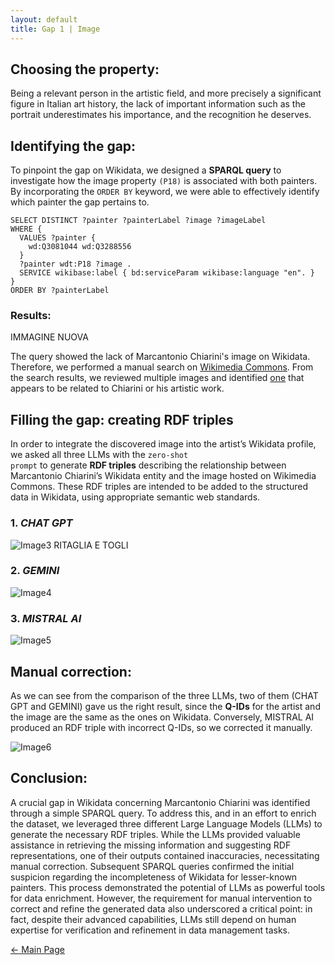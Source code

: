 ```yaml
---
layout: default
title: Gap 1 | Image
---
```


## Choosing the property:

Being a relevant person in the artistic field, and more precisely a significant figure in Italian art history, the lack of important information such as the portrait underestimates his importance, and the recognition he deserves.

## Identifying the gap:

To pinpoint the gap on Wikidata, we designed a **SPARQL query** to investigate how the image property <code class="language-plaintext highlighter-rouge">(P18)</code> is associated with both painters. By incorporating the <code class="language-plaintext highlighter-rouge">ORDER BY</code> keyword, we were able to effectively identify which painter the gap pertains to.

```sparql
SELECT DISTINCT ?painter ?painterLabel ?image ?imageLabel
WHERE {
  VALUES ?painter {
    wd:Q3081044 wd:Q3288556
  }
  ?painter wdt:P18 ?image .
  SERVICE wikibase:label { bd:serviceParam wikibase:language "en". }
}
ORDER BY ?painterLabel
```

### Results: 
IMMAGINE NUOVA 

The query showed the lack of Marcantonio Chiarini's image on Wikidata. Therefore, we performed a manual search on <a href="https://commons.wikimedia.org/w/index.php?search=MARCANTONIO+CHIARINI&title=Special%3AMediaSearch&type=image" target="_blank">Wikimedia Commons</a>. From the search results, we reviewed multiple images and identified <a href="https://upload.wikimedia.org/wikipedia/commons/thumb/9/90/Ritratto_di_Marcantonio_Chiarini_%28bulino%29.jpg/640px-Ritratto_di_Marcantonio_Chiarini_%28bulino%29.jpg">one</a> that appears to be related to Chiarini or his artistic work.

## Filling the gap: creating RDF triples

In order to integrate the discovered image into the artist’s Wikidata profile, we asked all three LLMs with the <code class="language-plaintext highlighter-rouge">zero-shot prompt</code> to generate **RDF triples** describing the relationship between Marcantonio Chiarini’s Wikidata entity and the image hosted on Wikimedia Commons. These RDF triples are intended to be added to the structured data in Wikidata, using appropriate semantic web standards.

### 1. *CHAT GPT*

![Image3](/abremipainters/assets/images/RDFTRIPLES1.png) RITAGLIA E TOGLI
   
### 2. *GEMINI*
   
![Image4](/abremipainters/assets/images/RDFTRIPLES2.jpg) 
   
### 3. *MISTRAL AI*

![Image5](/abremipainters/assets/images/RDFTRIPLES3.png)

## Manual correction:

As we can see from the comparison of the three LLMs, two of them (CHAT GPT and GEMINI) gave us the right result, since the **Q-IDs** for the artist and the image are the same as the ones on Wikidata. Conversely, MISTRAL AI produced an RDF triple with incorrect Q-IDs, so we corrected it manually.

![Image6](/abremipainters/assets/images/RDFTRIPLES4.png)

## Conclusion: 

A crucial gap in Wikidata concerning Marcantonio Chiarini was identified through a simple SPARQL query. To address this, and in an effort to enrich the dataset, we leveraged three different Large Language Models (LLMs) to generate the necessary RDF triples. While the LLMs provided valuable assistance in retrieving the missing information and suggesting RDF representations, one of their outputs contained inaccuracies, necessitating manual correction.
Subsequent SPARQL queries confirmed the initial suspicion regarding the incompleteness of Wikidata for lesser-known painters. This process demonstrated the potential of LLMs as powerful tools for data enrichment. However, the requirement for manual intervention to correct and refine the generated data also underscored a critical point: in fact, despite their advanced capabilities, LLMs still depend on human expertise for verification and refinement in data management tasks.

[← Main Page](./)
